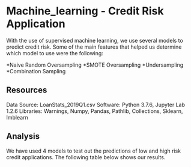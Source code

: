 # Machine_learning - Credit Risk Application 

With the use of supervised machine learning, we use several models to predict credit risk. 
Some of the main features that helped us determine which model to use were the following:

*Naive Random Oversampling 
*SMOTE Oversampling
*Undersampling	
*Combination Sampling




## Resources
Data Source: LoanStats_2019Q1.csv
Software: Python 3.7.6, Jupyter Lab 1.2.6
Libraries: Warnings, Numpy, Pandas, Pathlib, Collections, Sklearn, Imblearn


## Analysis

We have used 4 models to test out the predictions of low and high risk credit applications. The following table below shows our results.

<table style = "width:20%>
<tr>
<th><Model></th>	
<th><Accuracy></th> 
<th><Precision - high risk></th>
<th><Recall - high risk></th>
<th><F1 - high risk></th>
<th><Precision - low risk></th>
<th><Recall - low risk></th>
<th><F1 - low risk></th>

<tr>
<td>< Naive Random Oversampling ></td>
<td>< 0.7168></td>
<td>< 0.01></td>
<td>< 0.72></td>
<td>< 0.03></td>
<td>< 1.00></td> 
<td>< 0.71></td> 
<td>< 0.83></td> 
</tr>

<tr>
<td>SMOTE Oversampling</td>
<td>< 0.6700></td>
<td>< 0.01></td>
<td>< 0.57></td>
<td>< 0.03></td>
<td>< 1.00></td>
<td>< 0.77></td>
<td>< 0.87></td>
</tr>

<tr>
<td>< Undersampling ></td>
<td>< 0.6432></td>
<td>< 0.90></td>
<td>< 0.02></td>
<td>< 1.00></td>
<td>< 0.39></td>
<td>< 0.56></td>
</tr>

<tr>
<td>< Combination Sampling></td>
<td>< 0.01></td>
<td>< 0.65></td>
<td>< 0.03></td>
<td>< 0.74></td>
<td>< 0.85></td>
</table>

Looking at this table, we see that Naive Random Oversampling has the highest accuracy score. One thing to note, 
we used the same solver for our Logistic Regression (solver = 'newton-cg') across all four models. This allows us to stay consistent to better measure the results.

All four models had 0.01 for their precision scores for high credit risk and 1.00 for precision low credit risk. 
Undersampling had the highest recall score, at 0.90, for high risk but the lowest for low risk sitting at 0.39. All F1 for high risk scores were low, 
and for low risk they were roughly the same, with the exception of undersampling with an F1 score for low risk at 0.56.

In regards to which model to use, both Oversampling models seem to be quite close, however, 
if we took a look at their confusion matrix, it would seem that Naive Random Oversampling does 
slightly better than SMOTE Oversampling. We recommend using the Naive Random Oversampling because 
it has a higher accuracy score and lower predictions of False Negatives. With credit applications, 
money can be made from approving credit applications where individuals are less likely to default on their loans. 
False Negatives are considered Type II errors and should be avoided if possible. Type I errors are more preferred 
because the applications that are not low risk but are predicted as so, are able to go through another analysis to determine 
if they are approved or not. On the opposite side, if applications are low risk but deemed otherwise, money is lost and potential customers as 
they will look for other financial institutions to borrow credit.